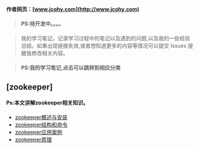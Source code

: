 #### 作者网页：[www.jcohy.com](http://www.jcohy.com)  	
> #### PS:待开发中。。。。

>  我的学习笔记，记录学习过程中的笔记以及遇到的问题,以及我的一些经验总结。如果出现链接失效,或者想知道更多的内容等情况可以提交 Issues 提醒我修改相关内容。

> #### PS:我的学习笔记,点击可以跳转到相应分类

## [zookeeper]
 #### Ps:本文讲解zookeeper相关知识。
 * [zookeeper概述与安装](https://github.com/jiachao23/jcohy-study-sample/tree/master/jcohy-study-zookeeper/markdown/zookeeper.md)
 * [zookeeper结构和命令](https://github.com/jiachao23/jcohy-study-sample/tree/master/jcohy-study-zookeeper/markdown/zkStructure.md)
 * [zookeeper应用案例](https://github.com/jiachao23/jcohy-study-sample/tree/master/jcohy-study-zookeeper/markdown/zkExample.md)
 * [zookeeper原理](https://github.com/jiachao23/jcohy-study-sample/tree/master/jcohy-study-zookeeper/markdown/zkTheory.md)